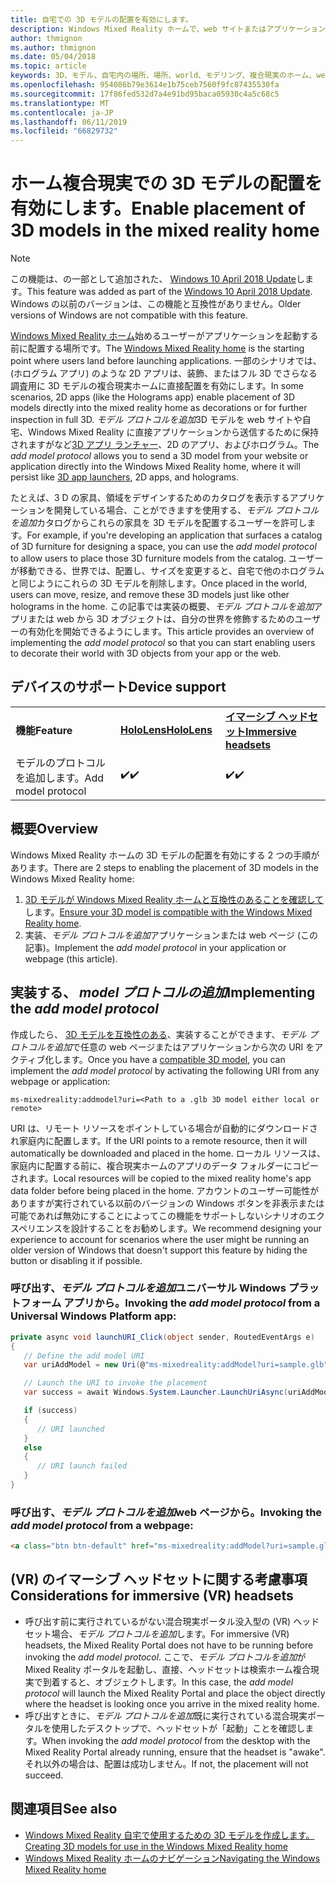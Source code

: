 ```yaml
---
title: 自宅での 3D モデルの配置を有効にします。
description: Windows Mixed Reality ホームで、web サイトまたはアプリケーションからの 3D モデルを配置する方法
author: thmignon
ms.author: thmignon
ms.date: 05/04/2018
ms.topic: article
keywords: 3D、モデル、自宅内の場所、場所、world、モデリング、複合現実のホーム、web、アプリ
ms.openlocfilehash: 954086b79e3614e1b75ceb7560f9fc87435530fa
ms.sourcegitcommit: 17f86fed532d7a4e91bd95baca05930c4a5c68c5
ms.translationtype: MT
ms.contentlocale: ja-JP
ms.lasthandoff: 06/11/2019
ms.locfileid: "66829732"
---
```

# <a name="enable-placement-of-3d-models-in-the-mixed-reality-home"></a><span data-ttu-id="a741c-104">ホーム複合現実での 3D モデルの配置を有効にします。</span><span class="sxs-lookup"><span data-stu-id="a741c-104">Enable placement of 3D models in the mixed reality home</span></span>

> [!NOTE]
> <span data-ttu-id="a741c-105">この機能は、の一部として追加された、 [Windows 10 April 2018 Update](release-notes-april-2018.md)します。</span><span class="sxs-lookup"><span data-stu-id="a741c-105">This feature was added as part of the [Windows 10 April 2018 Update](release-notes-april-2018.md).</span></span> <span data-ttu-id="a741c-106">Windows の以前のバージョンは、この機能と互換性がありません。</span><span class="sxs-lookup"><span data-stu-id="a741c-106">Older versions of Windows are not compatible with this feature.</span></span>

<span data-ttu-id="a741c-107">[Windows Mixed Reality ホーム](navigating-the-windows-mixed-reality-home.md)始めるユーザーがアプリケーションを起動する前に配置する場所です。</span><span class="sxs-lookup"><span data-stu-id="a741c-107">The [Windows Mixed Reality home](navigating-the-windows-mixed-reality-home.md) is the starting point where users land before launching applications.</span></span> <span data-ttu-id="a741c-108">一部のシナリオでは、(ホログラム アプリ) のような 2D アプリは、装飾、またはフル 3D でさらなる調査用に 3D モデルの複合現実ホームに直接配置を有効にします。</span><span class="sxs-lookup"><span data-stu-id="a741c-108">In some scenarios, 2D apps (like the Holograms app) enable placement of 3D models directly into the mixed reality home as decorations or for further inspection in full 3D.</span></span> <span data-ttu-id="a741c-109">*モデル プロトコルを追加*3D モデルを web サイトや自宅、Windows Mixed Reality に直接アプリケーションから送信するために保持されますがなど[3D アプリ ランチャー](3d-app-launcher-design-guidance.md)、2D のアプリ、およびホログラム。</span><span class="sxs-lookup"><span data-stu-id="a741c-109">The *add model protocol* allows you to send a 3D model from your website or application directly into the Windows Mixed Reality home, where it will persist like [3D app launchers](3d-app-launcher-design-guidance.md), 2D apps, and holograms.</span></span> 

<span data-ttu-id="a741c-110">たとえば、3 D の家具、領域をデザインするためのカタログを表示するアプリケーションを開発している場合、ことができますを使用する、*モデル プロトコルを追加*カタログからこれらの家具を 3D モデルを配置するユーザーを許可します。</span><span class="sxs-lookup"><span data-stu-id="a741c-110">For example, if you're developing an application that surfaces a catalog of 3D furniture for designing a space, you can use the *add model protocol* to allow users to place those 3D furniture models from the catalog.</span></span> <span data-ttu-id="a741c-111">ユーザーが移動できる、世界では、配置し、サイズを変更すると、自宅で他のホログラムと同じようにこれらの 3D モデルを削除します。</span><span class="sxs-lookup"><span data-stu-id="a741c-111">Once placed in the world, users can move, resize, and remove these 3D models just like other holograms in the home.</span></span> <span data-ttu-id="a741c-112">この記事では実装の概要、*モデル プロトコルを追加*アプリまたは web から 3D オブジェクトは、自分の世界を修飾するためのユーザーの有効化を開始できるようにします。</span><span class="sxs-lookup"><span data-stu-id="a741c-112">This article provides an overview of implementing the *add model protocol* so that you can start enabling users to decorate their world with 3D objects from your app or the web.</span></span>

## <a name="device-support"></a><span data-ttu-id="a741c-113">デバイスのサポート</span><span class="sxs-lookup"><span data-stu-id="a741c-113">Device support</span></span>

<table>
    <colgroup>
    <col width="33%" />
    <col width="33%" />
    <col width="33%" />
    </colgroup>
    <tr>
        <td><span data-ttu-id="a741c-114"><strong>機能</strong></span><span class="sxs-lookup"><span data-stu-id="a741c-114"><strong>Feature</strong></span></span></td>
        <td><span data-ttu-id="a741c-115"><a href="hololens-hardware-details.md"><strong>HoloLens</strong></a></span><span class="sxs-lookup"><span data-stu-id="a741c-115"><a href="hololens-hardware-details.md"><strong>HoloLens</strong></a></span></span></td>
        <td><span data-ttu-id="a741c-116"><a href="immersive-headset-hardware-details.md"><strong>イマーシブ ヘッドセット</strong></a></span><span class="sxs-lookup"><span data-stu-id="a741c-116"><a href="immersive-headset-hardware-details.md"><strong>Immersive headsets</strong></a></span></span></td>
    </tr>
     <tr>
        <td><span data-ttu-id="a741c-117">モデルのプロトコルを追加します。</span><span class="sxs-lookup"><span data-stu-id="a741c-117">Add model protocol</span></span></td>
        <td><span data-ttu-id="a741c-118">✔️</span><span class="sxs-lookup"><span data-stu-id="a741c-118">✔️</span></span></td>
        <td><span data-ttu-id="a741c-119">✔️</span><span class="sxs-lookup"><span data-stu-id="a741c-119">✔️</span></span></td>
    </tr>
</table>

## <a name="overview"></a><span data-ttu-id="a741c-120">概要</span><span class="sxs-lookup"><span data-stu-id="a741c-120">Overview</span></span>

<span data-ttu-id="a741c-121">Windows Mixed Reality ホームの 3D モデルの配置を有効にする 2 つの手順があります。</span><span class="sxs-lookup"><span data-stu-id="a741c-121">There are 2 steps to enabling the placement of 3D models in the Windows Mixed Reality home:</span></span>
1. <span data-ttu-id="a741c-122">[3D モデルが Windows Mixed Reality ホームと互換性のあることを確認して](creating-3d-models-for-use-in-the-windows-mixed-reality-home.md)します。</span><span class="sxs-lookup"><span data-stu-id="a741c-122">[Ensure your 3D model is compatible with the Windows Mixed Reality home](creating-3d-models-for-use-in-the-windows-mixed-reality-home.md).</span></span>
2. <span data-ttu-id="a741c-123">実装、*モデル プロトコルを追加*アプリケーションまたは web ページ (この記事)。</span><span class="sxs-lookup"><span data-stu-id="a741c-123">Implement the *add model protocol* in your application or webpage (this article).</span></span>

## <a name="implementing-the-add-model-protocol"></a><span data-ttu-id="a741c-124">実装する、 *model プロトコルの追加*</span><span class="sxs-lookup"><span data-stu-id="a741c-124">Implementing the *add model protocol*</span></span>

<span data-ttu-id="a741c-125">作成したら、 [3D モデルを互換性のある](creating-3d-models-for-use-in-the-windows-mixed-reality-home.md)、実装することができます、*モデル プロトコルを追加*で任意の web ページまたはアプリケーションから次の URI をアクティブ化します。</span><span class="sxs-lookup"><span data-stu-id="a741c-125">Once you have a [compatible 3D model](creating-3d-models-for-use-in-the-windows-mixed-reality-home.md), you can implement the *add model protocol* by activating the following URI from any webpage or application:</span></span>

```
ms-mixedreality:addmodel?uri=<Path to a .glb 3D model either local or remote>
```

<span data-ttu-id="a741c-126">URI は、リモート リソースをポイントしている場合が自動的にダウンロードされ家庭内に配置します。</span><span class="sxs-lookup"><span data-stu-id="a741c-126">If the URI points to a remote resource, then it will automatically be downloaded and placed in the home.</span></span> <span data-ttu-id="a741c-127">ローカル リソースは、家庭内に配置する前に、複合現実ホームのアプリのデータ フォルダーにコピーされます。</span><span class="sxs-lookup"><span data-stu-id="a741c-127">Local resources will be copied to the mixed reality home's app data folder before being placed in the home.</span></span> <span data-ttu-id="a741c-128">アカウントのユーザー可能性がありますが実行されている以前のバージョンの Windows ボタンを非表示または可能であれば無効にすることによってこの機能をサポートしないシナリオのエクスペリエンスを設計することをお勧めします。</span><span class="sxs-lookup"><span data-stu-id="a741c-128">We recommend designing your experience to account for scenarios where the user might be running an older version of Windows that doesn't support this feature by hiding the button or disabling it if possible.</span></span> 

### <a name="invoking-the-add-model-protocol-from-a-universal-windows-platform-app"></a><span data-ttu-id="a741c-129">呼び出す、*モデル プロトコルを追加*ユニバーサル Windows プラットフォーム アプリから。</span><span class="sxs-lookup"><span data-stu-id="a741c-129">Invoking the *add model protocol* from a Universal Windows Platform app:</span></span>

```C#
private async void launchURI_Click(object sender, RoutedEventArgs e)
{
   // Define the add model URI
   var uriAddModel = new Uri(@"ms-mixedreality:addModel?uri=sample.glb");

   // Launch the URI to invoke the placement
   var success = await Windows.System.Launcher.LaunchUriAsync(uriAddModel);

   if (success)
   {
      // URI launched
   }
   else
   {
      // URI launch failed
   }
}
```

### <a name="invoking-the-add-model-protocol-from-a-webpage"></a><span data-ttu-id="a741c-130">呼び出す、*モデル プロトコルを追加*web ページから。</span><span class="sxs-lookup"><span data-stu-id="a741c-130">Invoking the *add model protocol* from a webpage:</span></span>

```html
<a class="btn btn-default" href="ms-mixedreality:addModel?uri=sample.glb"> Place 3D Model </a>
```

## <a name="considerations-for-immersive-vr-headsets"></a><span data-ttu-id="a741c-131">(VR) のイマーシブ ヘッドセットに関する考慮事項</span><span class="sxs-lookup"><span data-stu-id="a741c-131">Considerations for immersive (VR) headsets</span></span>

* <span data-ttu-id="a741c-132">呼び出す前に実行されているがない混合現実ポータル没入型の (VR) ヘッドセット場合、*モデル プロトコルを追加*します。</span><span class="sxs-lookup"><span data-stu-id="a741c-132">For immersive (VR) headsets, the Mixed Reality Portal does not have to be running before invoking the *add model protocol*.</span></span> <span data-ttu-id="a741c-133">ここで、*モデル プロトコルを追加*が Mixed Reality ポータルを起動し、直接、ヘッドセットは検索ホーム複合現実で到着すると、オブジェクトします。</span><span class="sxs-lookup"><span data-stu-id="a741c-133">In this case, the *add model protocol* will launch the Mixed Reality Portal and place the object directly where the headset is looking once you arrive in the mixed reality home.</span></span> 
* <span data-ttu-id="a741c-134">呼び出すときに、*モデル プロトコルを追加*既に実行されている混合現実ポータルを使用したデスクトップで、ヘッドセットが「起動」ことを確認します。</span><span class="sxs-lookup"><span data-stu-id="a741c-134">When invoking the *add model protocol* from the desktop with the Mixed Reality Portal already running, ensure that the headset is "awake".</span></span> <span data-ttu-id="a741c-135">それ以外の場合は、配置は成功しません。</span><span class="sxs-lookup"><span data-stu-id="a741c-135">If not, the placement will not succeed.</span></span> 

## <a name="see-also"></a><span data-ttu-id="a741c-136">関連項目</span><span class="sxs-lookup"><span data-stu-id="a741c-136">See also</span></span>

* [<span data-ttu-id="a741c-137">Windows Mixed Reality 自宅で使用するための 3D モデルを作成します。</span><span class="sxs-lookup"><span data-stu-id="a741c-137">Creating 3D models for use in the Windows Mixed Reality home</span></span>](creating-3d-models-for-use-in-the-windows-mixed-reality-home.md)
* [<span data-ttu-id="a741c-138">Windows Mixed Reality ホームのナビゲーション</span><span class="sxs-lookup"><span data-stu-id="a741c-138">Navigating the Windows Mixed Reality home</span></span>](navigating-the-windows-mixed-reality-home.md)
